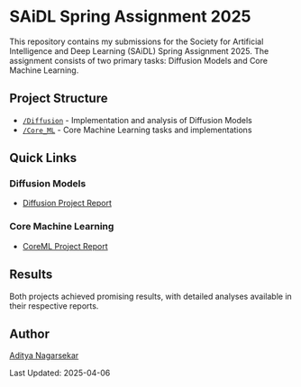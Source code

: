 
# SAiDL Spring Assignment 2025

This repository contains my submissions for the Society for Artificial Intelligence and Deep Learning (SAiDL) Spring Assignment 2025. The assignment consists of two primary tasks: Diffusion Models and Core Machine Learning.

## Project Structure

- [`/Diffusion`](./Diffusion) - Implementation and analysis of Diffusion Models
- [`/Core_ML`](./Core_ML) - Core Machine Learning tasks and implementations

## Quick Links

### Diffusion Models
- [Diffusion Project Report](./SAiDL-Diffusion-Aditya-Nagarsekar_compressed.pdf/)

### Core Machine Learning
- [CoreML Project Report](./SAiDL-Core-ML-Aditya-Nagarsekar_compressed.pdf)






## Results

Both projects achieved promising results, with detailed analyses available in their respective reports.



## Author

[Aditya Nagarsekar](https://github.com/AdityaNagarsekar)

Last Updated: 2025-04-06
